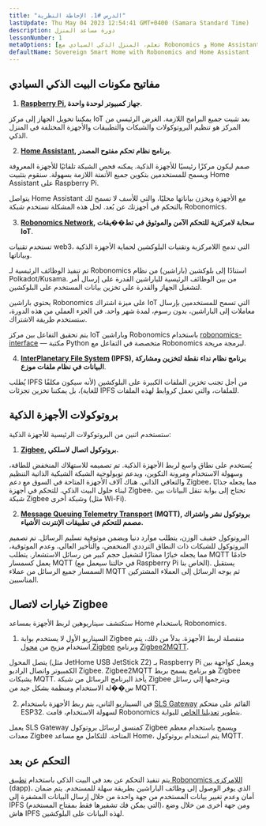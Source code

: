 ```yaml
---
title: "الدرس #1، الإحاطة النظرية"
lastUpdate: Thu May 04 2023 12:54:41 GMT+0400 (Samara Standard Time)
description: دورة مساعد المنزل
lessonNumber: 1
metaOptions: [تعلم، المنزل الذكي السيادي مع Robonomics و Home Assistant]
defaultName: Sovereign Smart Home with Robonomics and Home Assistant
---
```


## مفاتيح مكونات البيت الذكي السيادي 

<List>

1. **[Raspberry Pi](https://www.raspberrypi.org/), جهاز كمبيوتر لوحدة واحدة**.

يمكننا تحويل الجهاز إلى مركز IoT بعد تثبيت جميع البرامج اللازمة. الغرض الرئيسي من المركز هو تنظيم البروتوكولات والشبكات والتطبيقات والأجهزة المختلفة في المنزل الذكي.

2. **[Home Assistant](https://www.home-assistant.io/), برنامج نظام تحكم مفتوح المصدر**.

صمم ليكون مركزًا رئيسيًا للأجهزة الذكية. يمكنه فحص الشبكة تلقائيًا للأجهزة المعروفة ويسمح للمستخدمين بتكوين جميع الأتمتة اللازمة بسهولة. سنقوم بتثبيت Home Assistant على Raspberry Pi.

يتواصل Home Assistant مع الأجهزة ويخزن بياناتها محليًا، والتي للأسف لا تسمح لك بالتحكم في أجهزتك عن بُعد. لحل هذه المشكلة نستخدم شبكة Robonomics.

3. **[Robonomics Network](https://robonomics.network/), سحابة لامركزية للتحكم الآمن والموثوق في تط��يقات IoT**.

تستخدم تقنيات web3، التي تدمج اللامركزية وتقنيات البلوكشين لحماية الأجهزة الذكية وبياناتها.

تم تنفيذ الوظائف الرئيسية لـ Robonomics استنادًا إلى بلوكشين (باراشين) من نظام Polkadot/Kusama. من بين الوظائف الرئيسية للباراشين القدرة على إرسال أمر لتشغيل الجهاز والقدرة على تخزين بيانات المستخدم على البلوكشين.

يحتوي باراشين Robonomics على ميزة اشتراك IoT التي تسمح للمستخدمين بإرسال معاملات إلى الباراشين، بدون رسوم، لمدة شهر واحد. في الجزء العملي من هذه الدورة، ستستخدم طريقة الاشتراك.

يتم تحقيق التفاعل بين مركز IoT وباراشين Robonomics باستخدام [robonomics-interface](https://github.com/Multi-Agent-io/Robonomics-interface) — مكتبة Python متخصصة في التفاعل مع Robonomics لبرمجة مريحة.

4. **[InterPlanetary File System](https://ipfs.tech/) (IPFS), برنامج نظام نداء نقطة لتخزين ومشاركة البيانات في نظام ملفات موزع**.

يُطلب IPFS من أجل تجنب تخزين الملفات الكبيرة على البلوكشين (لأنه سيكون مكلفًا للغاية)، بل يمكننا تخزين تجزئات IPFS للملفات، والتي تعمل كروابط لهذه الملفات.

## بروتوكولات الأجهزة الذكية
ستستخدم اثنين من البروتوكولات الرئيسية للأجهزة الذكية:

1. **[Zigbee](https://csa-iot.org/all-solutions/zigbee/), بروتوكول اتصال لاسلكي.**

يُستخدم على نطاق واسع لربط الأجهزة الذكية. تم تصميمه للاستهلاك المنخفض للطاقة، وسهولة الاستخدام ومرونة التكوين، ويدعم توبولوجية الشبكة الشبكية الذاتية التنظيم والتعافي الذاتي. هناك آلاف الأجهزة المتاحة في السوق مع دعم Zigbee، مما يجعله جذابًا لبناء حلول البيت الذكي. للتحكم في أجهزة Zigbee، تحتاج إلى بوابة تنقل البيانات بين شبكة Zigbee وشبكة أخرى (مثل Wi-Fi).

2. **[Message Queuing Telemetry Transport](https://mqtt.org/) (MQTT), بروتوكول نشر واشتراك مصمم للتحكم في تطبيقات الإنترنت الأشياء.**

البروتوكول خفيف الوزن، يتطلب موارد دنيا ويضمن موثوقية تسليم الرسائل. تم تصميم البروتوكول للشبكات ذات النطاق الترددي المنخفض، والتأخير العالي، وعدم الموثوقية، مما يجعله خيارًا ممتازًا لتشغيل حجم كبير من رسائل الاستشعار. يتطلب MQTT خادمًا يعمل كسمسار MQTT (في حالتنا سيعمل مع Raspberry Pi الخاص بنا). يستقبل السمسار جميع الرسائل من عملاء MQTT ثم يوجه الرسائل إلى العملاء المشتركين المناسبين.

## خيارات لاتصال Zigbee
ستكتشف سيناريوهين لربط الأجهزة بمساعد Home باستخدام Robonomics.

1. السيناريو الأول لا يستخدم بوابة Zigbee منفصلة لربط الأجهزة. بدلاً من ذلك، يتم استخدام مزيج من [محول Zigbee](https://www.zigbee2mqtt.io/guide/adapters/) وبرنامج [Zigbee2MQTT](https://www.zigbee2mqtt.io/guide/adapters/).

<LessonImages figure figureCaption="Architectural scheme of the scenario with Zigbee adapter" src="smart-house-course/lesson-1-1.png" alt="Architectural scheme of the scenario with Zigbee adapter"/>

يتصل المحول (مثل JetHome USB JetStick Z2) بـ Raspberry Pi ويعمل كواجهة بين الكمبيوتر واتصال الراديو Zigbee. Zigbee2MQTT هو برنامج يسمح بربط Zigbee بشبكات MQTT. يأخذ البرنامج الرسائل من شبكة Zigbee ويترجمها إلى رسائل س��لة الاستخدام ومنظمة بشكل جيد من MQTT.

2. في السيناريو الثاني، يتم ربط الأجهزة باستخدام [SLS Gateway](https://github.com/slsys/Gateway) القائم على متحكم ESP32. لسهولة الاستخدام، قامت Robonomics بتطوير [تعديلنا الخاص](https://oshwlab.com/ludovich88/robonomics_sls_gateway_v01) للبوابة.

<LessonImages figure figureCaption="Architectural scheme of the scenario with SLS Gateway" src="smart-house-course/lesson-1-2.png" alt="Architectural scheme of the scenario with SLS Gateway"/>

يعمل SLS Gateway كمنسق لرسائل بروتوكول Zigbee ويسمح باستخدام معظم معدات Zigbee المتاحة. للتكامل مع مساعد Home، يتم استخدام بروتوكول MQTT.

## التحكم عن بعد

يتم تنفيذ التحكم عن بعد في البيت الذكي باستخدام [تطبيق Robonomics اللامركزي](https://dapp.robonomics.network/) (dapp)، الذي يوفر الوصول إلى وظائف الباراشين بطريقة سهلة للمستخدم. يتم ضمان أمان وعدم تغيير بيانات المستخدم من جهة واحدة من خلال إرسال البيانات المشفرة إلى IPFS (التي يمكن فك تشفيرها فقط بمفتاح المستخدم)، ومن جهة أخرى من خلال وضع هاش IPFS لهذه البيانات على البلوكشين.

</List>



